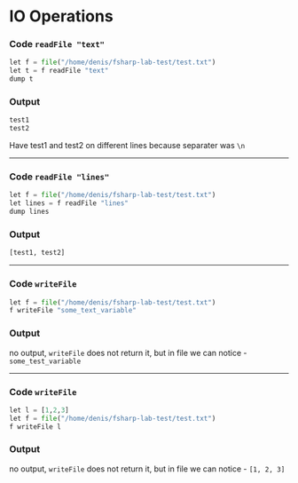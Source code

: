 # IO Operations

### Code `readFile "text"`

```python
let f = file("/home/denis/fsharp-lab-test/test.txt")
let t = f readFile "text" 
dump t
```

### Output

```python
test1
test2
```

Have test1 and test2 on different lines because separater was `\n`

---

### Code `readFile "lines"`

```python
let f = file("/home/denis/fsharp-lab-test/test.txt")
let lines = f readFile "lines" 
dump lines
```

### Output

```python
[test1, test2]
```

---

### Code `writeFile`

```python
let f = file("/home/denis/fsharp-lab-test/test.txt")
f writeFile "some_text_variable" 
```

### Output

no output, `writeFile` does not return it,
but in file we can notice - `some_test_variable`

---

### Code `writeFile`

```python
let l = [1,2,3]
let f = file("/home/denis/fsharp-lab-test/test.txt")
f writeFile l 
```

### Output

no output, `writeFile` does not return it,
but in file we can notice - `[1, 2, 3]`
